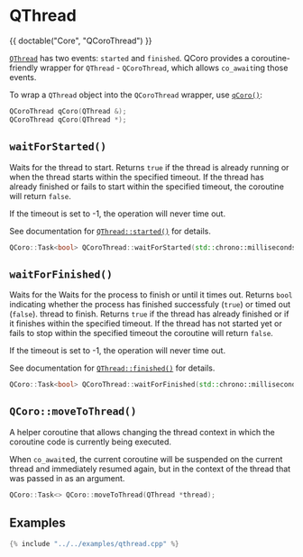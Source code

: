 <!--
SPDX-FileCopyrightText: 2022 Daniel Vrátil <dvratil@kde.org>

SPDX-License-Identifier: GFDL-1.3-or-later
-->

# QThread

{{ doctable("Core", "QCoroThread") }}

[`QThread`][qtdoc-qthread] has two events: `started` and `finished`. QCoro provides
a coroutine-friendly wrapper for `QThread` - `QCoroThread`, which allows `co_await`ing
those events.

To wrap a `QThread` object into the `QCoroThread` wrapper, use [`qCoro()`][qcoro-coro]:

```cpp
QCoroThread qCoro(QThread &);
QCoroThread qCoro(QThread *);
```

## `waitForStarted()`

Waits for the thread to start. Returns `true` if the thread is already running
or when the thread starts within the specified timeout. If the thread has already
finished or fails to start within the specified timeout, the coroutine will return
`false`.

If the timeout is set to -1, the operation will never time out.

See documentation for [`QThread::started()`][qtdoc-qthread-started] for details.

```cpp
QCoro::Task<bool> QCoroThread::waitForStarted(std::chrono::milliseconds timeout);
```

## `waitForFinished()`

Waits for the Waits for the process to finish or until it times out. Returns `bool` indicating
whether the process has finished successfuly (`true`) or timed out (`false`).
thread to finish. Returns `true` if the thread has already finished
or if it finishes within the specified timeout. If the thread has not started yet
or fails to stop within the specified timeout the coroutine will return `false`.

If the timeout is set to -1, the operation will never time out.

See documentation for [`QThread::finished()`][qtdoc-qthread-finished] for details.

```cpp
QCoro::Task<bool> QCoroThread::waitForFinished(std::chrono::milliseconds timeout);
```

## `QCoro::moveToThread()`

A helper coroutine that allows changing the thread context in which the coroutine
code is currently being executed.

When `co_await`ed, the current coroutine will be suspended on the current thread and 
immediately resumed again, but in the context of the thread that was passed in as
an argument.

```cpp
QCoro::Task<> QCoro::moveToThread(QThread *thread);
```

## Examples

```cpp
{% include "../../examples/qthread.cpp" %}
```


[qtdoc-qthread]: https://doc.qt.io/qt-5/qthread.html
[qtdoc-qthread-started]: https://doc.qt.io/qt-5/qthread.html#started
[qtdoc-qthread-finished]: https://doc.qt.io/qt-5/qthread.html#finished
[qcoro-coro]: ../coro/coro.md
